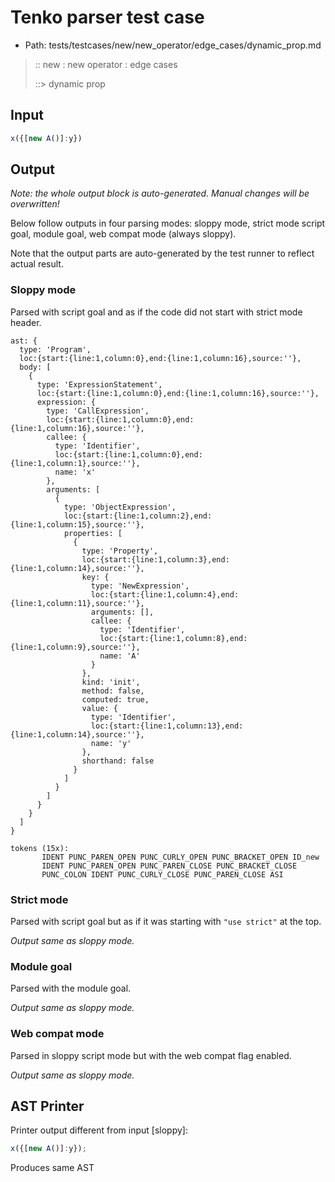 # Tenko parser test case

- Path: tests/testcases/new/new_operator/edge_cases/dynamic_prop.md

> :: new : new operator : edge cases
>
> ::> dynamic prop

## Input

`````js
x({[new A()]:y})
`````

## Output

_Note: the whole output block is auto-generated. Manual changes will be overwritten!_

Below follow outputs in four parsing modes: sloppy mode, strict mode script goal, module goal, web compat mode (always sloppy).

Note that the output parts are auto-generated by the test runner to reflect actual result.

### Sloppy mode

Parsed with script goal and as if the code did not start with strict mode header.

`````
ast: {
  type: 'Program',
  loc:{start:{line:1,column:0},end:{line:1,column:16},source:''},
  body: [
    {
      type: 'ExpressionStatement',
      loc:{start:{line:1,column:0},end:{line:1,column:16},source:''},
      expression: {
        type: 'CallExpression',
        loc:{start:{line:1,column:0},end:{line:1,column:16},source:''},
        callee: {
          type: 'Identifier',
          loc:{start:{line:1,column:0},end:{line:1,column:1},source:''},
          name: 'x'
        },
        arguments: [
          {
            type: 'ObjectExpression',
            loc:{start:{line:1,column:2},end:{line:1,column:15},source:''},
            properties: [
              {
                type: 'Property',
                loc:{start:{line:1,column:3},end:{line:1,column:14},source:''},
                key: {
                  type: 'NewExpression',
                  loc:{start:{line:1,column:4},end:{line:1,column:11},source:''},
                  arguments: [],
                  callee: {
                    type: 'Identifier',
                    loc:{start:{line:1,column:8},end:{line:1,column:9},source:''},
                    name: 'A'
                  }
                },
                kind: 'init',
                method: false,
                computed: true,
                value: {
                  type: 'Identifier',
                  loc:{start:{line:1,column:13},end:{line:1,column:14},source:''},
                  name: 'y'
                },
                shorthand: false
              }
            ]
          }
        ]
      }
    }
  ]
}

tokens (15x):
       IDENT PUNC_PAREN_OPEN PUNC_CURLY_OPEN PUNC_BRACKET_OPEN ID_new
       IDENT PUNC_PAREN_OPEN PUNC_PAREN_CLOSE PUNC_BRACKET_CLOSE
       PUNC_COLON IDENT PUNC_CURLY_CLOSE PUNC_PAREN_CLOSE ASI
`````

### Strict mode

Parsed with script goal but as if it was starting with `"use strict"` at the top.

_Output same as sloppy mode._

### Module goal

Parsed with the module goal.

_Output same as sloppy mode._

### Web compat mode

Parsed in sloppy script mode but with the web compat flag enabled.

_Output same as sloppy mode._

## AST Printer

Printer output different from input [sloppy]:

````js
x({[new A()]:y});
````

Produces same AST
